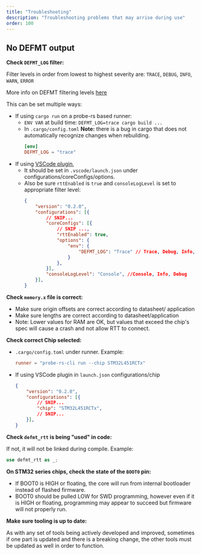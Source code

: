 ```yaml
---
title: "Troubleshooting"
description: "Troubleshooting problems that may arrise during use"
order: 100
---
```


## No DEFMT output

**Check `DEFMT_LOG` filter:**

Filter levels in order from lowest to highest severity are: `TRACE`, `DEBUG`, `INFO`, `WARN`, `ERROR`

More info on DEFMT filtering levels [here](https://defmt.ferrous-systems.com/filtering.html)

This can be set multiple ways:
- If using `cargo run` on a probe-rs based runner:
  - `ENV VAR` at build time: `DEFMT_LOG=trace cargo build ...`
  - In `.cargo/config.toml` **Note:** there is a bug in cargo that does not automatically recognize changes when rebuilding.
    ```toml
    [env]
    DEFMT_LOG = "trace"
    ```
- If using [VSCode plugin](https://probe.rs/docs/tools/vscode/),
  - It should be set in `.vscode/launch.json` under configurations/coreConfigs/options.
  - Also be sure `rttEnabled` is `true` and `consoleLogLevel` is set to appropriate filter level:
    ```json
    {
        "version": "0.2.0",
        "configurations": [{
            // SNIP...
            "coreConfigs": [{
                // SNIP ...,
                "rttEnabled": true,
                "options": {
                    "env": {
                        "DEFMT_LOG": "Trace" // Trace, Debug, Info, Warn, Error
                    }
                },
            }],
            "consoleLogLevel": "Console", //Console, Info, Debug
        }],
    }
    ```


**Check `memory.x` file is correct:**

- Make sure origin offsets are correct according to datasheet/ application
- Make sure lengths are correct according to datasheet/application
- Note: Lower values for RAM are OK, but values that exceed the chip's spec will cause a crash and not allow RTT to connect.


**Check correct Chip selected:**

- `.cargo/config.toml` under runner. Example:
    ``` toml
    runner = "probe-rs-cli run --chip STM32L451RCTx"
    ```
- If using VSCode plugin in `launch.json` configurations/chip
    ```json
    {
        "version": "0.2.0",
        "configurations": [{
            // SNIP...
            "chip": "STM32L451RCTx",
            // SNIP...
        }],
    }
    ```

**Check `defmt_rtt` is being "used" in code:**

If not, it will not be linked during compile. Example:
```rust
use defmt_rtt as _;
```

**On STM32 series chips, check the state of the `BOOT0` pin:**

- If BOOT0 is HIGH or floating, the core will run from internal bootloader instead of flashed firmware.
- BOOT0 should be pulled LOW for SWD programming, however even if it is HIGH or floating, programming may appear to succeed but firmware will not properly run.

**Make sure tooling is up to date:**

As with any set of tools being actively developed and improved, sometimes if one part is updated and there is a breaking change, the other tools must be updated as well in order to function.
